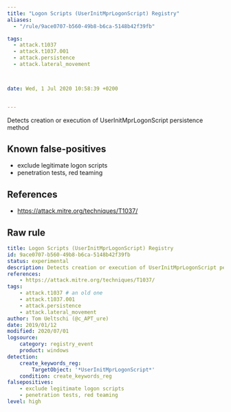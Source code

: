 ```yaml
---
title: "Logon Scripts (UserInitMprLogonScript) Registry"
aliases:
  - "/rule/9ace0707-b560-49b8-b6ca-5148b42f39fb"

tags:
  - attack.t1037
  - attack.t1037.001
  - attack.persistence
  - attack.lateral_movement



date: Wed, 1 Jul 2020 10:58:39 +0200


---
```


Detects creation or execution of UserInitMprLogonScript persistence method

<!--more-->


## Known false-positives

* exclude legitimate logon scripts
* penetration tests, red teaming



## References

* https://attack.mitre.org/techniques/T1037/


## Raw rule
```yaml
title: Logon Scripts (UserInitMprLogonScript) Registry
id: 9ace0707-b560-49b8-b6ca-5148b42f39fb
status: experimental
description: Detects creation or execution of UserInitMprLogonScript persistence method
references:
    - https://attack.mitre.org/techniques/T1037/
tags:
    - attack.t1037 # an old one
    - attack.t1037.001
    - attack.persistence
    - attack.lateral_movement
author: Tom Ueltschi (@c_APT_ure)
date: 2019/01/12
modified: 2020/07/01
logsource:
    category: registry_event
    product: windows
detection:
    create_keywords_reg:
        TargetObject: '*UserInitMprLogonScript*'
    condition: create_keywords_reg
falsepositives:
    - exclude legitimate logon scripts
    - penetration tests, red teaming
level: high
```
